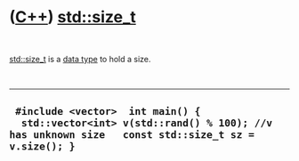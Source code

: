 
 

 

 

 

 

([C++](Cpp.md)) [std::size\_t](CppSize_t.md)
==============================================

 

[std::size\_t](CppSize_t.md) is a [data type](CppDataType.md) to hold
a size.

 

  ---------------------------------------------------------------------------------------------------------------------------------------
  ` #include <vector>  int main() {   std::vector<int> v(std::rand() % 100); //v has unknown size   const std::size_t sz = v.size(); }`
  ---------------------------------------------------------------------------------------------------------------------------------------

 

 

 

 

 

 

